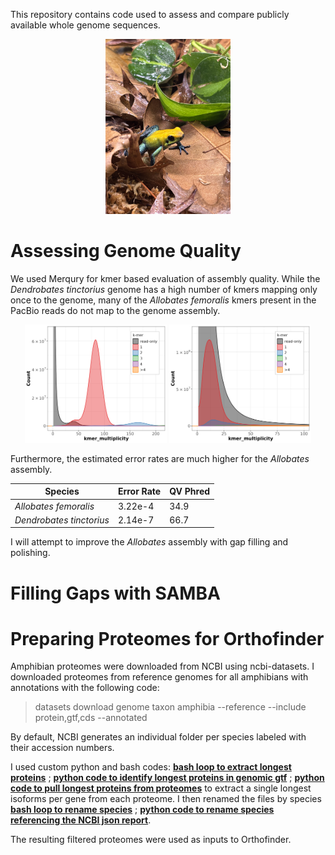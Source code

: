 
This repository contains code used to assess and compare publicly available whole genome sequences.

<p align="center">
<img width="200" height="280" src="IMG_3959.jpg">
</p>


# Assessing Genome Quality

We used Merqury for kmer based evaluation of assembly quality. While the *Dendrobates tinctorius* genome has a high number of kmers mapping only once to the genome, many of the *Allobates femoralis* kmers present in the PacBio reads do not map to the genome assembly.

<p align="center">
  <img src="Dendrobates-merqury-out.GCF_039654945.1_ASM3965494v1_genomic.fna.gz.spectra-cn.fl.png" width="45%" />
  <img src="Allobates_merquery_orig_.fl.png" width="45%" />
</p>



Furthermore, the estimated error rates are much higher for the *Allobates* assembly.


| Species    | Error Rate   | QV Phred |
| -------- | ------- | ------- |
| *Allobates femoralis*  | 3.22e-4  | 34.9   |
| *Dendrobates tinctorius* | 2.14e-7  |  66.7  |


I will attempt to improve the *Allobates* assembly with gap filling and polishing.

# Filling Gaps with SAMBA

# Preparing Proteomes for Orthofinder

Amphibian proteomes were downloaded from NCBI using ncbi-datasets. I downloaded proteomes from reference genomes for all amphibians with annotations with the following code:

> datasets download genome taxon amphibia --reference --include protein,gtf,cds --annotated

By default, NCBI generates an individual folder per species labeled with their accession numbers.

I used custom python and bash codes: [**bash loop to extract longest proteins**](extract_longest_proteins_all.sh) ; [**python code to identify longest proteins in genomic gtf**](list_longest_protein.py) ; [**python code to pull longest proteins from proteomes**](extract_proteins.py) to extract a single longest isoforms per gene from each proteome. I then renamed the files by species [**bash loop to rename species**](rename_and_collect_by_species.sh) ; [**python code to rename species referencing the NCBI json report**](extract_accession_to_species.py).

The resulting filtered proteomes were used as inputs to Orthofinder.

